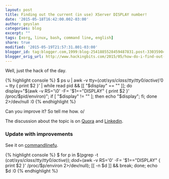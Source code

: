 ```yaml
---
layout: post
title: Finding out the current (in use) XServer DISPLAY number!
date: '2015-05-18T16:42:00.002-03:00'
author: geyslan
categories: blog
excerpt: ""
tags: [xorg, linux, bash, command line, english]
share: true
modified: '2015-05-19T21:57:31.801-03:00'
blogger_id: tag:blogger.com,1999:blog-2541885528459487831.post-3303590453568159596
blogger_orig_url: http://www.hackingbits.com/2015/05/how-do-i-find-out-current-in-use.html
---
```


Well, just the hack of the day.

{% highlight console %}
$ ps u | awk -v tty=$(cat /sys/class/tty/tty0/active) '$0 ~ tty { print $2  }' | while read pid && [[ "$display" == "" ]]; do  display="$(awk -v RS='\0' -F= '$1=="DISPLAY" { print $2 }' /proc/$pid/environ)"; if [ "$display" != "" ]; then echo "$display"; fi; done 2>/dev/null
:0
{% endhighlight %}

Can you improve it? So tell me how. o/

The discussion about the topic is on [Quora](http://www.quora.com/How-do-I-find-out-the-current-in-use-XServer-DISPLAY-number) and [Linkedin](https://www.linkedin.com/grp/post/65688-6005477964035211267).

### Update with improvements

See it on [commandlinefu](http://www.commandlinefu.com/commands/view/14259/find-out-the-active-xorg-server-display-number-from-outside).

{% highlight console %}
$ for p in $(pgrep -t $(cat /sys/class/tty/tty0/active)); do d=$(awk -v RS='0' -F= '$1=="DISPLAY" { print $2 }' /proc/$p/environ 2>/dev/null); [[ -n $d ]] && break; done; echo $d
:0
{% endhighlight %}

